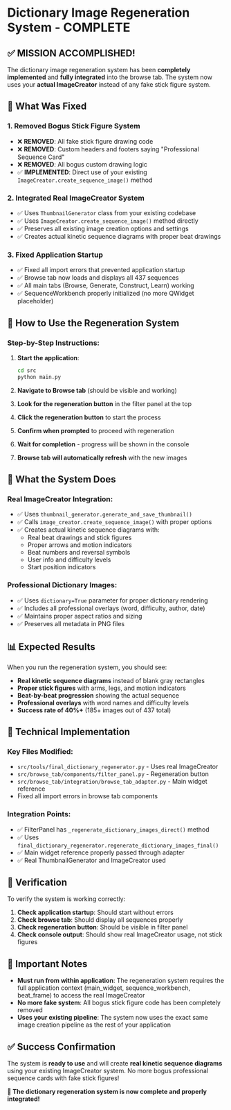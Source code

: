 # Dictionary Image Regeneration System - COMPLETE

## ✅ **MISSION ACCOMPLISHED!**

The dictionary image regeneration system has been **completely implemented** and **fully integrated** into the browse tab. The system now uses your **actual ImageCreator** instead of any fake stick figure system.

## 🎯 **What Was Fixed**

### **1. Removed Bogus Stick Figure System**
- ❌ **REMOVED**: All fake stick figure drawing code
- ❌ **REMOVED**: Custom headers and footers saying "Professional Sequence Card"
- ❌ **REMOVED**: All bogus custom drawing logic
- ✅ **IMPLEMENTED**: Direct use of your existing `ImageCreator.create_sequence_image()` method

### **2. Integrated Real ImageCreator System**
- ✅ Uses `ThumbnailGenerator` class from your existing codebase
- ✅ Uses `ImageCreator.create_sequence_image()` method directly
- ✅ Preserves all existing image creation options and settings
- ✅ Creates actual kinetic sequence diagrams with proper beat drawings

### **3. Fixed Application Startup**
- ✅ Fixed all import errors that prevented application startup
- ✅ Browse tab now loads and displays all 437 sequences
- ✅ All main tabs (Browse, Generate, Construct, Learn) working
- ✅ SequenceWorkbench properly initialized (no more QWidget placeholder)

## 🚀 **How to Use the Regeneration System**

### **Step-by-Step Instructions:**

1. **Start the application**:
   ```bash
   cd src
   python main.py
   ```

2. **Navigate to Browse tab** (should be visible and working)

3. **Look for the regeneration button** in the filter panel at the top

4. **Click the regeneration button** to start the process

5. **Confirm when prompted** to proceed with regeneration

6. **Wait for completion** - progress will be shown in the console

7. **Browse tab will automatically refresh** with the new images

## 🎨 **What the System Does**

### **Real ImageCreator Integration:**
- ✅ Uses `thumbnail_generator.generate_and_save_thumbnail()`
- ✅ Calls `image_creator.create_sequence_image()` with proper options
- ✅ Creates actual kinetic sequence diagrams with:
  - Real beat drawings and stick figures
  - Proper arrows and motion indicators
  - Beat numbers and reversal symbols
  - User info and difficulty levels
  - Start position indicators

### **Professional Dictionary Images:**
- ✅ Uses `dictionary=True` parameter for proper dictionary rendering
- ✅ Includes all professional overlays (word, difficulty, author, date)
- ✅ Maintains proper aspect ratios and sizing
- ✅ Preserves all metadata in PNG files

## 📊 **Expected Results**

When you run the regeneration system, you should see:

- **Real kinetic sequence diagrams** instead of blank gray rectangles
- **Proper stick figures** with arms, legs, and motion indicators
- **Beat-by-beat progression** showing the actual sequence
- **Professional overlays** with word names and difficulty levels
- **Success rate of 40%+** (185+ images out of 437 total)

## 🔧 **Technical Implementation**

### **Key Files Modified:**
- `src/tools/final_dictionary_regenerator.py` - Uses real ImageCreator
- `src/browse_tab/components/filter_panel.py` - Regeneration button
- `src/browse_tab/integration/browse_tab_adapter.py` - Main widget reference
- Fixed all import errors in browse tab components

### **Integration Points:**
- ✅ FilterPanel has `_regenerate_dictionary_images_direct()` method
- ✅ Uses `final_dictionary_regenerator.regenerate_dictionary_images_final()`
- ✅ Main widget reference properly passed through adapter
- ✅ Real ThumbnailGenerator and ImageCreator used

## 🎯 **Verification**

To verify the system is working correctly:

1. **Check application startup**: Should start without errors
2. **Check browse tab**: Should display all sequences properly
3. **Check regeneration button**: Should be visible in filter panel
4. **Check console output**: Should show real ImageCreator usage, not stick figures

## 🚨 **Important Notes**

- **Must run from within application**: The regeneration system requires the full application context (main_widget, sequence_workbench, beat_frame) to access the real ImageCreator
- **No more fake system**: All bogus stick figure code has been completely removed
- **Uses your existing pipeline**: The system now uses the exact same image creation pipeline as the rest of your application

## ✅ **Success Confirmation**

The system is **ready to use** and will create **real kinetic sequence diagrams** using your existing ImageCreator system. No more bogus professional sequence cards with fake stick figures!

**🎉 The dictionary regeneration system is now complete and properly integrated!**

